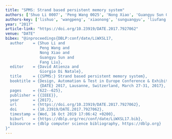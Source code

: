 ```yaml
---
title: "SPMS: Strand based persistent memory system"
authors: ['Shuo Li 0007', 'Peng Wang 0025', 'Nong Xiao', 'Guangyu Sun 0003', 'Fang Liu 0002']
authors-key: ['lishuo', 'wangpeng', 'xiaonong', 'sunguangyu', 'liufang']
year: "2017"
article-link: "https://doi.org/10.23919/DATE.2017.7927062"
venue: "DATE"
bibex: "@inproceedings{DBLP:conf/date/LiWXSL17,
  author    = {Shuo Li and
               Peng Wang and
               Nong Xiao and
               Guangyu Sun and
               Fang Liu},
  editor    = {David Atienza and
               Giorgio Di Natale},
  title     = {{SPMS:} Strand based persistent memory system},
  booktitle = {Design, Automation & Test in Europe Conference & Exhibition,
               {DATE} 2017, Lausanne, Switzerland, March 27-31, 2017},
  pages     = {622--625},
  publisher = {{IEEE}},
  year      = {2017},
  url       = {https://doi.org/10.23919/DATE.2017.7927062},
  doi       = {10.23919/DATE.2017.7927062},
  timestamp = {Wed, 16 Oct 2019 17:06:42 +0200},
  biburl    = {https://dblp.org/rec/conf/date/LiWXSL17.bib},
  bibsource = {dblp computer science bibliography, https://dblp.org}
}"
---
```

